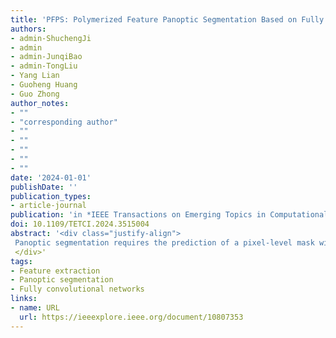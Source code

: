 ```yaml
---
title: 'PFPS: Polymerized Feature Panoptic Segmentation Based on Fully Convolutional Networks'
authors:
- admin-ShuchengJi
- admin
- admin-JunqiBao
- admin-TongLiu
- Yang Lian
- Guoheng Huang
- Guo Zhong
author_notes:
- ""
- "corresponding author"
- ""
- ""
- ""
- ""
- ""
date: '2024-01-01'
publishDate: ''
publication_types:
- article-journal
publication: 'in *IEEE Transactions on Emerging Topics in Computational Intelligence* [SCI,JCR Q2]'
doi: 10.1109/TETCI.2024.3515004
abstract: '<div class="justify-align">
 Panoptic segmentation requires the prediction of a pixel-level mask with a category label in an image. In recent years, panoptic segmentation has been gaining more attention since it can help us understand objects and the environment in many fields, such as medical images, remote sensing images, and autonomous driving. However, existing panoptic segmentation methods are usually challenging for multi-scale object segmentation and boundary localization. In this paper, we propose a Polymerized Feature Panoptic Segmentation (PFPS) to enhance the network's feature representation ability by polymerizing the extracted stage features. Specifically, we propose a Generalization-Enhanced Stage Feature Generation Module (GSFGM) to extract and enhance the stage features. In the GSFGM, a novel Sampled and Concated Feature Generation (SCFG) is designed as an individual component, which polymerizes the convoluted backbone features to enhance multi-scale feature representation. Thereafter, we propose a Stage Feature Re-weight Module (SFRM) to ensure the network can learn efficient information from the massive channels. Moreover, we further propose a Unified Encoder Module (UEM) to provide spatial information and compress the high-dimensional features by coordinating convolution operations and channel attention. To demonstrate the superiority of the proposed PFPS, we conduct experiments on the COCO-2017 and the Cityscapes validation datasets. The experimental results indicate that the PFPS achieves a better performance in PQ of 43.0%, SQ of 80.4%, RQ of 51.9%, PQth of 48.6%, SQth of 82.6%, RQth of 58.1%, PQst of 34.6% on COCO-2017 validation dataset, while PQ of 61.7%, and PQst of 67.9% on Cityscapes validation dataset.
 </div>'
tags:
- Feature extraction
- Panoptic segmentation
- Fully convolutional networks
links:
- name: URL
  url: https://ieeexplore.ieee.org/document/10807353
---
```

